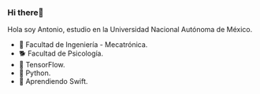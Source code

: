 ### Hi there👋
Hola soy Antonio, estudio en la
Universidad Nacional Autónoma de México.

- 🤖 Facultad de Ingeniería - Mecatrónica.
- 🐕 Facultad de Psicología.
- 🧠 TensorFlow.
- 🐍 Python.
- 📱 Aprendiendo Swift.



